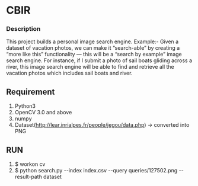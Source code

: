 # CBIR

### Description
This project builds a personal image search engine. Example:- Given a dataset of vacation photos, we can make it “search-able” by creating a “more like this” functionality — this will be a “search by example” image search engine. For instance, if I submit a photo of sail boats gliding across a river, this image search engine will be able to find and retrieve all the vacation photos which includes sail boats and river.



## Requirement
1. Python3
2. OpenCV 3.0 and above
3. numpy
4. Dataset(http://lear.inrialpes.fr/people/jegou/data.php) -> converted into PNG 

## RUN
1. $ workon cv
2. $ python search.py --index index.csv --query queries/127502.png --result-path dataset
